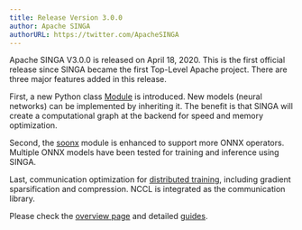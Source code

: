 ```yaml
---
title: Release Version 3.0.0
author: Apache SINGA
authorURL: https://twitter.com/ApacheSINGA
---
```


<!--- Licensed to the Apache Software Foundation (ASF) under one or more contributor license agreements.  See the NOTICE file distributed with this work for additional information regarding copyright ownership.  The ASF licenses this file to you under the Apache License, Version 2.0 (the "License"); you may not use this file except in compliance with the License.  You may obtain a copy of the License at http://www.apache.org/licenses/LICENSE-2.0 Unless required by applicable law or agreed to in writing, software distributed under the License is distributed on an "AS IS" BASIS, WITHOUT WARRANTIES OR CONDITIONS OF ANY KIND, either express or implied.  See the License for the specific language governing permissions and limitations under the License.  -->

Apache SINGA V3.0.0 is released on April 18, 2020. This is the first official
release since SINGA became the first Top-Level Apache project. There are three
major features added in this release.

First, a new Python class [Module](/docs/module) is introduced. New models
(neural networks) can be implemented by inheriting it. The benefit is that SINGA
will create a computational graph at the backend for speed and memory
optimization.

Second, the [soonx](/docs/onnx) module is enhanced to support more ONNX
operators. Multiple ONNX models have been tested for training and inference
using SINGA.

Last, communication optimization for [distributed training](docs/dist-train),
including gradient sparsification and compression. NCCL is integrated as the
communication library.

Please check the [overview page](/docs/software-stack) and detailed
[guides](/docs/installation).
